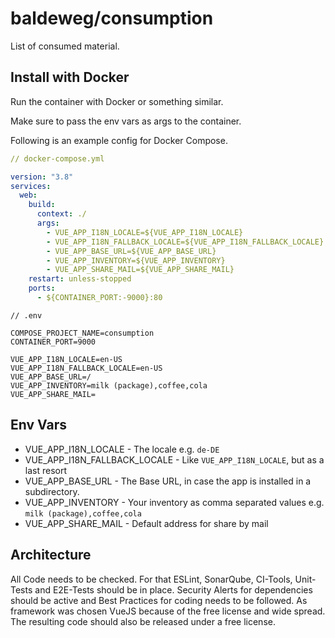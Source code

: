 # baldeweg/consumption

List of consumed material.

## Install with Docker

Run the container with Docker or something similar.

Make sure to pass the env vars as args to the container.

Following is an example config for Docker Compose.

```yaml
// docker-compose.yml

version: "3.8"
services:
  web:
    build:
      context: ./
      args:
        - VUE_APP_I18N_LOCALE=${VUE_APP_I18N_LOCALE}
        - VUE_APP_I18N_FALLBACK_LOCALE=${VUE_APP_I18N_FALLBACK_LOCALE}
        - VUE_APP_BASE_URL=${VUE_APP_BASE_URL}
        - VUE_APP_INVENTORY=${VUE_APP_INVENTORY}
        - VUE_APP_SHARE_MAIL=${VUE_APP_SHARE_MAIL}
    restart: unless-stopped
    ports:
      - ${CONTAINER_PORT:-9000}:80
```

```env
// .env

COMPOSE_PROJECT_NAME=consumption
CONTAINER_PORT=9000

VUE_APP_I18N_LOCALE=en-US
VUE_APP_I18N_FALLBACK_LOCALE=en-US
VUE_APP_BASE_URL=/
VUE_APP_INVENTORY=milk (package),coffee,cola
VUE_APP_SHARE_MAIL=
```

## Env Vars

- VUE_APP_I18N_LOCALE - The locale e.g. `de-DE`
- VUE_APP_I18N_FALLBACK_LOCALE - Like `VUE_APP_I18N_LOCALE`, but as a last resort
- VUE_APP_BASE_URL - The Base URL, in case the app is installed in a subdirectory.
- VUE_APP_INVENTORY - Your inventory as comma separated values e.g. `milk (package),coffee,cola`
- VUE_APP_SHARE_MAIL - Default address for share by mail

## Architecture

All Code needs to be checked. For that ESLint, SonarQube, CI-Tools, Unit-Tests and E2E-Tests should be in place. Security Alerts for dependencies should be active and Best Practices for coding needs to be followed. As framework was chosen VueJS because of the free license and wide spread. The resulting code should also be released under a free license.
